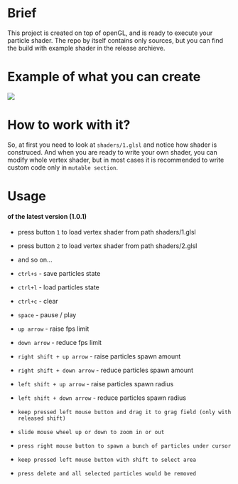 # Brief
This project is created on top of openGL, and is ready to execute your particle shader.
The repo by itself contains only sources, but you can find the build with example shader in the release archieve.

# Example of what you can create
![](./video.gif)

# How to work with it?
So, at first you need to look at `shaders/1.glsl` and notice how shader is construced.
And when you are ready to write your own shader, you can modify whole vertex shader, but in most cases it is recommended to write custom code only in `mutable section`.

# Usage
#### of the latest version (1.0.1)
- press button `1` to load vertex shader from path shaders/1.glsl
- press button `2` to load vertex shader from path shaders/2.glsl
- and so on...

- `ctrl+s` - save particles state
- `ctrl+l` - load particles state
- `ctrl+c` - clear
- `space`  - pause / play

- `up arrow`   - raise fps limit
- `down arrow` - reduce fps limit

- `right shift + up arrow`   - raise particles spawn amount
- `right shift + down arrow` - reduce particles spawn amount

- `left shift + up arrow`   - raise particles spawn radius
- `left shift + down arrow` - reduce particles spawn radius

- `keep pressed left mouse button and drag it to grag field (only with released shift)`
- `slide mouse wheel up or down to zoom in or out`
- `press right mouse button to spawn a bunch of particles under cursor`
- `keep pressed left mouse button with shift to select area`
- `press delete and all selected particles would be removed`
